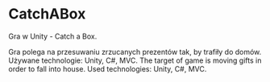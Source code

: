 # CatchABox
Gra w Unity - Catch a Box.

Gra polega na przesuwaniu zrzucanych prezentów tak, by trafiły do domów.
Używane technologie: Unity, C#, MVC.
The target of game is moving gifts in order to fall into house.
Used technologies: Unity, C#, MVC.
